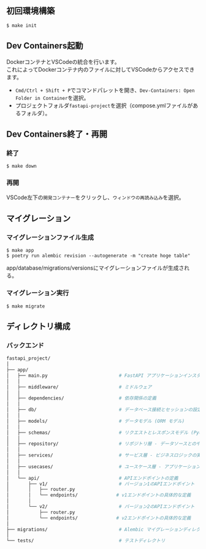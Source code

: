 ## 初回環境構築
```
$ make init
```

## Dev Containers起動
DockerコンテナとVSCodeの統合を行います。<br>
これによってDockerコンテナ内のファイルに対してVSCodeからアクセスできます。

- `Cmd/Ctrl + Shift + P`でコマンドパレットを開き、`Dev-Containers: Open Folder in Container`を選択。
- プロジェクトフォルダ`fastapi-project`を選択（compose.ymlファイルがあるフォルダ）。

## Dev Containers終了・再開
### 終了
```
$ make down
```
### 再開
VSCode左下の`開発コンテナー`をクリックし、`ウィンドウの再読み込み`を選択。

## マイグレーション
### マイグレーションファイル生成
```
$ make app
$ poetry run alembic revision --autogenerate -m "create hoge table"
```

app/database/migrations/versionsにマイグレーションファイルが生成される。

### マイグレーション実行
```
$ make migrate
```

## ディレクトリ構成
### バックエンド
```bash
fastapi_project/
│
├── app/
│   ├── main.py                          # FastAPI アプリケーションインスタンスとルートルーターの設定
│   │
│   ├── middleware/                      # ミドルウェア
│   │
│   ├── dependencies/                    # 依存関係の定義
│   │
│   ├── db/                              # データベース接続とセッションの設定
│   │
│   ├── models/                          # データモデル (ORM モデル)
│   │
│   ├── schemas/                         # リクエストとレスポンスモデル (Pydantic モデル)
│   │
│   ├── repository/                      # リポジトリ層 - データソースとのやり取りを担当
│   │
│   ├── services/                        # サービス層 - ビジネスロジックの実装
│   │
│   ├── usecases/                        # ユースケース層 - アプリケーションのユースケースを管理
│   │
│   └── api/                             # APIエンドポイントの定義
│       ├── v1/                          # バージョン1のAPIエンドポイント
│       │   ├── router.py
│       │   └── endpoints/              # v1エンドポイントの具体的な定義
│       │
│       └── v2/                          # バージョン2のAPIエンドポイント
│           ├── router.py
│           └── endpoints/              # v2エンドポイントの具体的な定義
│
├── migrations/                          # Alembic マイグレーションディレクトリ
│
└── tests/                               # テストディレクトリ
```
